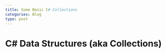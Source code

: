 ```yaml
---
title: Some Basic C# Collections
categories: Blog
type: post
---
```

# C# Data Structures (aka Collections)
